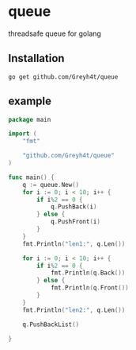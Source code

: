 # queue

threadsafe queue for golang

## Installation

```
go get github.com/Greyh4t/queue
```

## example

```Go
package main

import (
	"fmt"

	"github.com/Greyh4t/queue"
)

func main() {
	q := queue.New()
	for i := 0; i < 10; i++ {
		if i%2 == 0 {
			q.PushBack(i)
		} else {
			q.PushFront(i)
		}
	}
	fmt.Println("len1:", q.Len())

	for i := 0; i < 10; i++ {
		if i%2 == 0 {
			fmt.Println(q.Back())
		} else {
			fmt.Println(q.Front())
		}
	}
	fmt.Println("len2:", q.Len())

	q.PushBackList()

}
```
